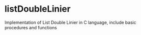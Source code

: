 # listDoubleLinier
Implementation of List Double Linier in C language, include basic procedures and functions

